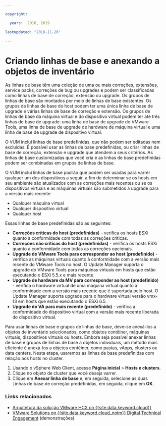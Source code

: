 ```yaml
---

copyright:

  years:  2016, 2019

lastupdated: "2018-11-26"

---
```


# Criando linhas de base e anexando a objetos de inventário

As linhas de base têm uma coleção de uma ou mais correções, extensões, service packs, correções de bug ou upgrades e podem ser classificadas como linhas de base de correção, extensão ou upgrade. Os grupos de linhas de base são montados por meio de linhas de base existentes. Os grupos de linhas de base do host podem ter uma única linha de base de upgrade e várias linhas de base de correção e extensão. Os grupos de linhas de base da máquina virtual e do dispositivo virtual podem ter até três linhas de base de upgrade: uma linha de base de upgrade do VMware Tools, uma linha de base de upgrade de hardware de máquina virtual e uma linha de base de upgrade de dispositivo virtual.

O VUM inclui linhas de base predefinidas, que não podem ser editadas nem excluídas. É possível usar as linhas de base predefinidas, ou criar linhas de base de correção, extensão e upgrade que atendem a seus critérios. As linhas de base customizadas que você cria e as linhas de base predefinidas podem ser combinadas em grupos de linhas de base.

O VUM inclui linhas de base padrão que podem ser usadas para varrer qualquer um dos dispositivos a seguir, a fim de determinar se os hosts em seu ambiente são atualizados com as correções mais recentes ou se os dispositivos virtuais e as máquinas virtuais são submetidos a upgrade para a versão mais recente:
* Qualquer máquina virtual
* Qualquer dispositivo virtual
* Qualquer host

Essas linhas de base predefinidas são as seguintes:
* **Correções críticas do host (predefinidas)** - verifica os hosts ESXi quanto à conformidade com todas as correções críticas.
* **Correções não críticas do host (predefinidas)** - verifica os hosts ESXi quanto à conformidade com todas as correções opcionais.
* **Upgrade do VMware Tools para corresponder ao host (predefinido)** - verifica as máquinas virtuais quanto à conformidade com a versão mais recente do VMware Tools no host. O Update Manager suporta o upgrade do VMware Tools para máquinas virtuais em hosts que estão executando o ESXi 5.5.x e mais recente.
* **Upgrade de hardware da MV para corresponder ao host (predefinido)** - verifica o hardware virtual de uma máquina virtual quanto à conformidade com a versão mais recente que é suportada pelo host. O Update Manager suporta upgrade para o hardware virtual versão vmx-13 em hosts que estão executando o ESXi 6.5.
* **Upgrade do VA para mais recente (predefinido)** - verifica a conformidade do dispositivo virtual com a versão mais recente liberada do dispositivo virtual.

Para usar linhas de base e grupos de linhas de base, deve-se anexá-los a objetos de inventário selecionados, como objetos contêiner, máquinas virtuais, dispositivos virtuais ou hosts. Embora seja possível anexar linhas de base e grupos de linhas de base a objetos individuais, um método mais eficiente é anexá-los a objetos contêiner, como pastas, vApps, clusters ou data centers. Nesta etapa, usaremos as linhas de base predefinidas com relação aos hosts no cluster.

1. Usando o vSphere Web Client, acesse **Página inicial** > **Hosts e clusters**.
2. Clique no objeto de cluster que você deseja varrer.
3. Clique em **Anexar linha de base** e, em seguida, selecione as duas Linhas de base de correção predefinidas, em seguida, clique em **OK**.

### Links relacionados

* [Arquitetura da solução VMware HCX on {{site.data.keyword.cloud}}](https://www.ibm.com/cloud/garage/files/HCX_Architecture_Design.pdf)
* [VMware Solutions on	{{site.data.keyword.cloud_notm}} Digital Technical Engagement](https://ibm-dte.mybluemix.net/ibm-vmware) (demonstrações)
